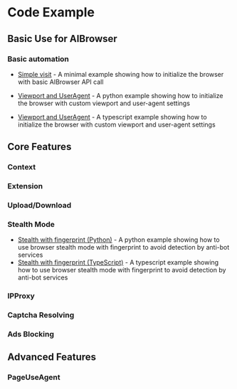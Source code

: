 # Code Example

## Basic Use for AIBrowser

### Basic automation

- [Simple visit](../../../python/docs/examples/browser/visit_aliyun.py) - A minimal example showing how to initialize the browser with basic AIBrowser API call

- [Viewport and UserAgent](../../../python/docs/examples/browser/browser_viewport.py) - A python example showing how to initialize the browser with custom viewport and user-agent settings
- [Viewport and UserAgent](../../../typescript/docs/examples/browser/browser-viewport.ts) - A typescript example showing how to initialize the browser with custom viewport and user-agent settings

## Core Features

### Context

### Extension

### Upload/Download

### Stealth Mode
- [Stealth with fingerprint (Python)](../../../python/docs/examples/browser/browser_stealth.py) - A python example showing how to use browser stealth mode with fingerprint to avoid detection by anti-bot services
- [Stealth with fingerprint (TypeScript)](../../../typescript/docs/examples/browser/browser-stealth.ts) - A typescript example showing how to use browser stealth mode with fingerprint to avoid detection by anti-bot services

### IPProxy

### Captcha Resolving

### Ads Blocking

## Advanced Features

### PageUseAgent